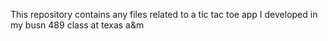 This repository contains any files related to a tic tac toe app I developed in my busn 489 class at texas a&m
